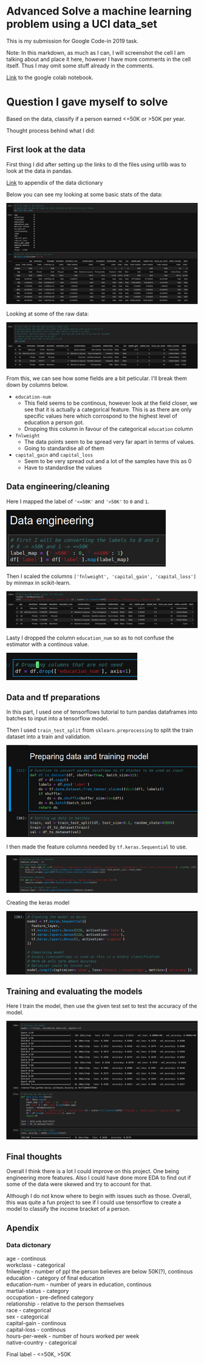 # Advanced Solve a machine learning problem using a UCI data_set

This is my submission for Google Code-in 2019 task.

Note: In this markdown, as much as I can, I will screenshot the cell I am talking about and place it here, however I have more comments in the cell itself. Thus I may omit some stuff already in the comments.

[Link](https://colab.research.google.com/drive/1AydiQCLSY4ZhZ6mKTzyylmo1GtTHZrgy) to the google colab notebook.

# Question I gave myself to solve  

Based on the data, classify if a person earned <=50K or >50K per year.


Thought process behind what I did:  

## First look at the data  
First thing I did after setting up the links to dl the files using urllib was to look at the data in pandas.

[Link](#data-dictonary) to appendix of the data dictionary  

Below you can see my looking at some basic stats of the data:  

![Look for missing values and some basic stats](content/MD_1.png)  

Looking at some of the raw data:  

![Looking at raw data](content/MD_2.png)  

From this, we can see how some fields are a bit peticular. I'll break them down by columns below.  

- `education-num`
  - This field seems to be continous, however look at the field closer, we see that it is actually a categorical feature. This is as there are only specific values here which corrospond to the highest level of education a person got.
  - Dropping this column in favour of the categorical `education` column
- `fnlweight` 
  - The data points seem to be spread very far apart in terms of values.
  - Going to standardise all of them
- `capital_gain` and `capital_loss`
  - Seem to be very spread out and a lot of the samples have this as 0
  - Have to standardise the values

## Data engineering/cleaning

Here I mapped the label of `'<=50K'` and `'>50K'` to `0` and `1`.  

![Mapping the values](content/MD_3.png)  

Then I scaled the columns `['fnlweight', 'capital_gain', 'capital_loss']` by minmax in scikit-learn.  

![Scaling the values](content/MD_4.png)  

Lasty I dropped the column `education_num` so as to not confuse the estimator with a continous value.  

![Dropping cols](content/MD_5.png)  

## Data and tf preparations  

In this part, I used one of tensorflows tutorial to turn pandas dataframes into batches to input into a tensorflow model.  

Then I used `train_test_split` from `sklearn.preprocessing` to split the train dataset into a train and validation.  

![SC train_test and data prep](content/MD_6.png)  

I then made the feature columns needed by `tf.keras.Sequential` to use.  

![Feature columns](content/MD_7.png)

Creating the keras model  

![Keras model](content/MD_8.png)

## Training and evaluating the models

Here I train the model, then use the given test set to test the accuracy of the model.  

![train and eval](content/MD_9.png)

## Final thoughts  

Overall I think there is a lot I could improve on this project. One being engineering more features. Also I could have done more EDA to find out if some of the data were skewed and try to account for that.  

Although I do not know where to begin with issues such as those. Overall, this was quite a fun project to see if I could use tensorflow to create a model to classify the income bracket of a person.

## Apendix

### Data dictonary

age - continous  
workclass - categorical  
fnlweight - number of ppl the person believes are below 50K(?), continous  
education - category of final education  
education-num - number of years in education, continous  
martial-status - category  
occupation - pre-defined category  
relationship - relative to the person themselves  
race - categorical  
sex - categorical  
capital-gain - continous  
capital-loss - continous  
hours-per-week - number of hours worked per week  
native-country - categorical  

Final label - <=50K, >50K  

